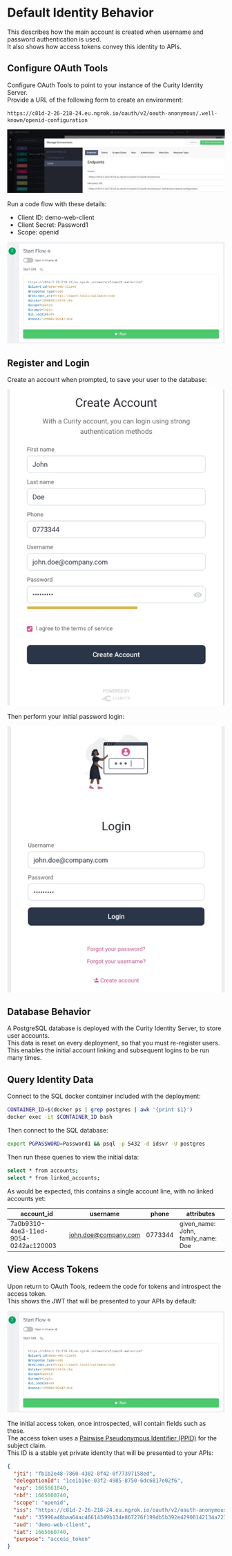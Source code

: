 # Default Identity Behavior

This describes how the main account is created when username and password authentication is used.\
It also shows how access tokens convey this identity to APIs.

## Configure OAuth Tools

Configure OAuth Tools to point to your instance of the Curity Identity Server.\
Provide a URL of the following form to create an environment:

```text
https://c81d-2-26-218-24.eu.ngrok.io/oauth/v2/oauth-anonymous/.well-known/openid-configuration
```

![OAuth Tools Environment](../images/1-default-behavior/oauth-tools-environment.jpg)

Run a code flow with these details:

- Client ID: demo-web-client
- Client Secret: Password1
- Scope: openid

![OAuth Tools Code Flow](../images/1-default-behavior/oauth-tools-code-flow.jpg)

## Register and Login

Create an account when prompted, to save your user to the database:

![Create Account](../images/1-default-behavior/create-account.jpg)

Then perform your initial password login:

![Initial Login](../images/1-default-behavior/initial-login.jpg)

## Database Behavior

A PostgreSQL database is deployed with the Curity Identity Server, to store user accounts.\
This data is reset on every deployment, so that you must re-register users.\
This enables the initial account linking and subsequent logins to be run many times.

## Query Identity Data

Connect to the SQL docker container included with the deployment:

```bash
CONTAINER_ID=$(docker ps | grep postgres | awk '{print $1}')
docker exec -it $CONTAINER_ID bash
```

Then connect to the SQL database:

```bash
export PGPASSWORD=Password1 && psql -p 5432 -d idsvr -U postgres
```

Then run these queries to view the initial data:

```bash
select * from accounts;
select * from linked_accounts;
```

As would be expected, this contains a single account line, with no linked accounts yet:

| account_id | username | phone | attributes |
| ---------- | -------- | ----- | ---------- |
| 7a0b9310-4ae3-11ed-9054-0242ac120003 | john.doe@company.com | 0773344 | given_name: John, family_name: Doe |

## View Access Tokens

Upon return to OAuth Tools, redeem the code for tokens and introspect the access token.\
This shows the JWT that will be presented to your APIs by default:

![OAuth Tools Introspection](../images/1-default-behavior/oauth-tools-introspection.jpg)

The initial access token, once introspected, will contain fields such as these.\
The access token uses a [Pairwise Pseudonymous Identifier (PPID)](https://curity.io/resources/learn/ppid/) for the subject claim.\
This ID is a stable yet private identity that will be presented to your APIs:

```json
{
  "jti": "fb1b2e48-7860-4302-8f42-0f77397158ed",
  "delegationId": "1ce1b16e-03f2-4985-8750-6dc6817e02f6",
  "exp": 1665661040,
  "nbf": 1665660740,
  "scope": "openid",
  "iss": "https://c81d-2-26-218-24.eu.ngrok.io/oauth/v2/oauth-anonymous",
  "sub": "35996a48baa64ac46614349b134e867276f199db5b392e42900142134a723e51",
  "aud": "demo-web-client",
  "iat": 1665660740,
  "purpose": "access_token"
}
```
